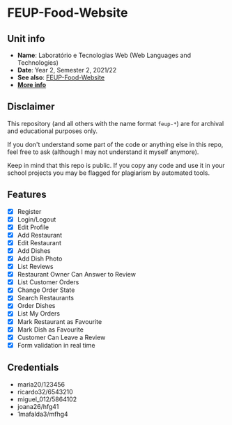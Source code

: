 # FEUP-Food-Website

## Unit info

- **Name**: Laboratório e Tecnologias Web (Web Languages and Technologies)
- **Date**: Year 2, Semester 2, 2021/22
- **See also**: [FEUP-Food-Website](https://github.com/RuiSoares333/FEUP-Food-Website)
- [**More info**](https://sigarra.up.pt/feup/pt/ucurr_geral.ficha_uc_view?pv_ocorrencia_id=484427)


## Disclaimer

This repository (and all others with the name format `feup-*`) are for archival and educational purposes only.

If you don't understand some part of the code or anything else in this repo, feel free to ask (although I may not understand it myself anymore).

Keep in mind that this repo is public. If you copy any code and use it in your school projects you may be flagged for plagiarism by automated tools.


## Features

- [x] Register
- [x] Login/Logout
- [x] Edit Profile
- [x] Add Restaurant
- [x] Edit Restaurant
- [x] Add Dishes
- [x] Add Dish Photo
- [x] List Reviews
- [x] Restaurant Owner Can Answer to Review
- [x] List Customer Orders
- [x] Change Order State
- [x] Search Restaurants
- [x] Order Dishes
- [x] List My Orders
- [x] Mark Restaurant as Favourite
- [x] Mark Dish as Favourite
- [x] Customer Can Leave a Review
- [x] Form validation in real time

## Credentials

* maria20/123456  
* ricardo32/6543210  
* miguel_012/5864102  
* joana26/hfg41  
* 1mafalda3/mfhg4  
